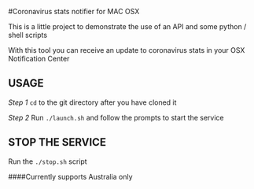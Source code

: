 #Coronavirus stats notifier for MAC OSX

This is a little project to demonstrate the use of an API and some python / shell scripts

With this tool you can receive an update to coronavirus stats in your OSX Notification Center

## USAGE

*Step 1* `cd` to the git directory after you have cloned it

*Step 2* Run `./launch.sh` and follow the prompts to start the service

## STOP THE SERVICE

Run the `./stop.sh` script

####Currently supports Australia only

